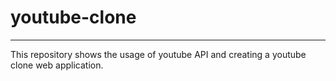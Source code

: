# youtube-clone

<hr>
This repository shows the usage of youtube API and creating a youtube clone web application.
